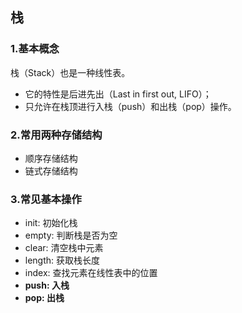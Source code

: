## 栈

### 1.基本概念

栈（Stack）也是一种线性表。
- 它的特性是后进先出（Last in first out, LIFO）；
- 只允许在栈顶进行入栈（push）和出栈（pop）操作。

### 2.常用两种存储结构
- 顺序存储结构
- 链式存储结构


### 3.常见基本操作
- init: 初始化栈
- empty: 判断栈是否为空
- clear: 清空栈中元素
- length: 获取栈长度
- index: 查找元素在线性表中的位置
- **push: 入栈**
- **pop:  出栈**